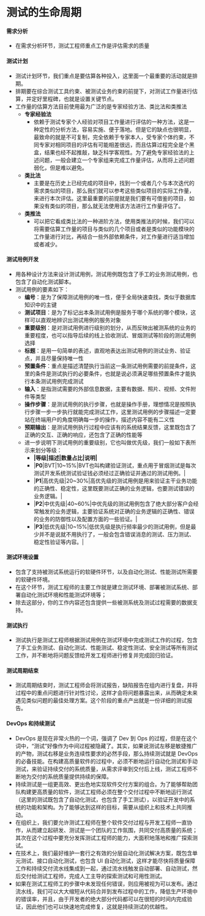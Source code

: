 测试的生命周期
=========================================
#### 需求分析
- 在需求分析环节，测试工程师重点工作是评估需求的质量
#### 测试计划
- 测试计划环节，我们重点是要估算各种投入，这里面一个最重要的活动就是排期。
- 排期要在综合测试工具约束、被测试业务约束的前提下，对测试工作量进行估算，并定好里程碑，也就是设置关键节点。
- 工作量的估算方法目前使用最为广泛的是专家经验方法、类比法和类推法
	- **专家经验法**
		- 依赖于测试专家个人经验对项目工作量进行评估的一种方法，这是一种定性的分析方法，容易实施、便于落地。但是它的缺点也很明显，最致命的就是不可复制，完全依赖于专家本人，受专家个体约束，不同专家对相同项目的评估有可能相差很远，而且估算过程完全是个黑盒，结果也经不起推敲，缺乏科学客观性。为了避免专家经验法的上述问题，一般会建立一个专家组来完成工作量评估，从而将上述问题弱化，但是难以避免。
	- **类比法**
		- 主要是在历史上已经完成的项目中，找到一个或者几个与本次迭代的需求类似的项目，那么我们就可以参考这些类似项目的实际工作量，来进行本次评估。这里最重要的前提就是我们要有可借鉴的项目，如果没有类似的项目，那么就无法使用该方法进行工作量评估了。
	- **类推法**
		- 可以把它看成类比法的一种进阶方法，使用类推法的时候，我们可以将需要估算工作量的项目与类似的几个项目或者是类似的功能模块的工作量进行对比，再结合一些外部依赖条件，对工作量进行适当增加或者减少。
#### 测试用例开发
- 用各种设计方法来设计测试用例，测试用例既包含了手工的业务测试用例，也包含了自动化测试脚本。
- 测试用例的要素如下：
	- **编号**：是为了保障测试用例的唯一性，便于全局快速查找，类似于数据库知识中的主键
	- **测试项目**：是为了标记出本条测试用例是服务于哪个系统的哪个模块，这样可以直观地辨识出测试用例的服务对象
	- **重要级别**：是对测试用例进行级别的划分，从而反映出被测系统的业务的重要程度，也可以指导后续的线上验收测试、冒烟测试等阶段的测试用例选择
	- **标题**：是用一句简单的表述，直观地表达出测试用例的测试业务、验证点，并且尽量保持唯一性
	- **预置条件**：重点是描述清楚执行当前这一条测试用例需要的前提条件，这里的条件是测试执行的必要条件，也就是说必须满足哪些预置条件才能执行本条测试用例完成测试
	- **输入**：是指测试需要的外部信息数据，主要有数据、照片、视频、文件附件等类型
	- **操作步骤**：是测试用例的执行步骤，也就是操作手册，理想情况是按照执行步骤一步一步执行就能完成测试工作，这里测试用例的步骤描述一定要站在终端用户的角度明确每一步的操作，描述内容不能有二义性
	- **预期输出**：是测试用例执行过程中应该有的系统结果反馈，这里既包含了正确的交互、正确的响应，还包含了正确的性能等
	- 进一步说明下测试用例的重要级别，它也叫做优先级，我们一般如下表所示来划分等级：
		- **|等级|描述|数量占比|说明|**
		- |**P0**|BVT|10~15%|BVT也叫构建验证测试，重点用于冒烟测试是每次测试开发系统测试验证钱必须经过正确验证并通过的测试用例。|
		- |**P1**|高优先级|20~30%|高优先级的测试用例是用来验证主干业务功能的正确性、稳定性，这里既要测试正确的业务逻辑，也要测试错误的业务逻辑。|
		- |**P2**|中优先级|40~60%|中优先级的测试用例包含了绝大部分客户会经常触发的业务逻辑，主要验证系统对正确的业务逻辑的正确性、错误的业务的防御性以及配置方面的一些验证。|
		- |**P3**|低优先级|10~15%|低优先级是执行频率最少的测试用例，但是最少并不是说就不用执行了，一般会包含错误消息的测试、压力测试、稳定性验证等内容。|
#### 测试环境设置
- 包含了支持被测试系统运行的软硬件环节，以及自动化测试、性能测试所需要的软硬件环境。
- 在这个环节，测试工程师的主要工作就是建立测试环境、部署被测试系统、部署自动化测试环境和性能测试环境等；
- 除去这部分，你的工作内容还包含提供一些被测系统及测试过程需要的数据支持。
#### 测试执行
- 测试执行是测试工程师根据测试用例在测试环境中完成测试工作的过程，包含了手工业务测试、自动化测试、性能测试、稳定性测试、安全测试等所有测试工作，并不断地将问题反馈给开发工程师进行修复并完成回归验证。
#### 测试周期结束
- 测试周期结束时，测试工程师会将测试报告，缺陷报告在组内进行复盘，并将过程中的重点问题进行针对性讨论，这样才会将问题暴露出来，从而确定未来遇见类似问题的最佳处理方案。这个阶段的重点产出就是一份详细的测试报告。
#### DevOps 和持续测试
- DevOps 是现在非常火热的一个词，强调了 Dev 到 Ops 的过程，但是在这个词中，“测试”好像作为中间过程被隐藏了。其实，如果说测试左移是敏捷推广的产物，测试右移是业务连续性要求的必然手段，那么持续测试就是 DevOps 的必备技能。在构建高质量软件的过程中，必须不断地运行自动化测试和手动测试，来验证持续交付的系统质量，从需求评审到交付后上线，测试工程师不断地为交付的系统质量提供持续的保障。
- 持续测试是一组更高效、更出色地实现软件交付方案的组合。为了能够帮助团队构建更高质量的软件，测试工程师必须在整个交付过程中不断地运行测试（这里的测试既包含了自动化测试，也包含了手工测试），以验证开发中的系统的功能和架构。为了能够达到这样的目标，需要从组织上和技术上共同推动。
- 在组织上，我们要允许测试工程师在整个软件交付过程与开发工程师一直协作，从而建立起研发、测试是一个团队的工作氛围，共同交付高质量的系统；其次在这个过程中要充分发挥测试工程师的能力，大面积地落地和推广探索测试。
- 在技术上，我们最好维护一套行之有效的分层自动化测试解决方案，既包含单元测试、接口自动化测试，也包含 UI 自动化测试，这样才能尽快将质量保障工作和持续交付流水线集成到一起，通过流水线触发自动部署、自动测试，然后交付给测试工程师，完成人工主导的探索测试和可用性测试。
- 如果在测试工程师工的步骤中未发现任何错误，则应用被视为可以发布。通过流水线，我们可以大大缩短从代码合并到发布过程中的工作，降低生产环境中的错误率，并且，由于开发者的绝大部分代码都可以在很短的时间内完成验证，因此他们也可以快速地完成修复，这就是持续测试的优越性。